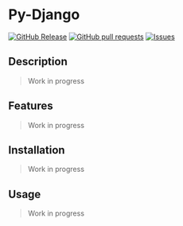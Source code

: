 # Py-Django
[![GitHub Release](https://img.shields.io/github/release/zjayers/py-django.svg?style=flat)](https://github.com/zjayers/py-django/releases)
[![GitHub pull requests](https://img.shields.io/github/issues-pr/zjayers/py-django.svg?style=flat)](https://github.com/zjayers/py-django/pulls)
[![Issues](https://img.shields.io/github/issues-raw/zjayers/py-django.svg?maxAge=25000)](https://github.com/zjayers/py-django/issues)

## Description

> Work in progress

## Features

> Work in progress

## Installation

> Work in progress

## Usage

> Work in progress
